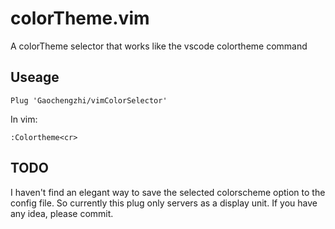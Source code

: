 # colorTheme.vim

A colorTheme selector that works like the vscode colortheme command

## Useage

```shell
Plug 'Gaochengzhi/vimColorSelector'
```
In vim:
```shell
:Colortheme<cr>
```
## TODO

I haven't find an elegant way to save the selected colorscheme option to the config file. So currently this plug only servers as a display unit.
If you have any idea, please commit.



